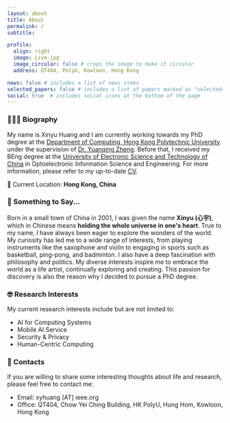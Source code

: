 ```yaml
---
layout: about
title: About
permalink: /
subtitle:

profile:
  align: right
  image: Live.jpg
  image_circular: false # crops the image to make it circular
  address: QT404, PolyU, Kowloon, Hong Kong

news: false # includes a list of news items
selected_papers: false # includes a list of papers marked as "selected={true}"
social: true  # includes social icons at the bottom of the page
---
```


### 👨🏻‍🎓 Biography
My name is Xinyu Huang and I am currently working towards my PhD degree at the [Department of Computing, Hong Kong Polytechnic University](https://www.polyu.edu.hk/comp/) under the supervision of [Dr. Yuanqing Zheng](https://www4.comp.polyu.edu.hk/~csyqzheng/). Before that, I received my BEng degree at the [University of Electronic Science and Technology of China](https://www.en.uestc.edu.cn/) in Optoelectronic Information Science and Engineering.
For more information, please refer to my up-to-date [CV](https://unixyhuang.github.io/CV_V2024.pdf).

📍 Current Location: **Hong Kong, China**

### 📝 Something to Say...
Born in a small town of China in 2001, I was given the name **Xinyu (心宇)**, which in Chinese means **holding the whole universe in one's heart**. True to my name, I have always been eager to explore the wonders of the world. My curiosity has led me to a wide range of interests, from playing instruments like the saxophone and violin to engaging in sports such as basketball, ping-pong, and badminton. I also have a deep fascination with philosophy and politics. My diverse interests inspire me to embrace the world as a life artist, continually exploring and creating. This passion for discovery is also the reason why I decided to pursue a PhD degree.

### 🤓 Research Interests
My current research interests include but are not limited to:
- AI for Computing Systems
- Mobile AI Service
- Security & Privacy
- Human-Centric Computing

### 📧 Contacts
If you are willing to share some interesting thoughts about life and research, please feel free to contact me:
- Email: xyhuang [AT] ieee.org
- Office: QT404, Chow Yei Ching Building, HK PolyU, Hung Hom, Kowloon, Hong Kong

